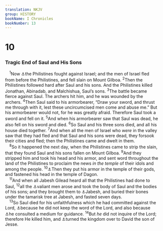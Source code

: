 ```yaml
---
translation: NKJV
group: HISTORY
bookName: I Chronicles 
bookNumber: 13
---
```


<div class="title"><h1>10</h1><h3>Tragic End of Saul and His Sons</h3></div>
<span class="verse 1su_10_1"> <sup>1</sup>Now <a data-toggle="tooltip" data-placement="bottom" title="1 Sam. 31:1, 2">⚓</a>the Philistines fought against Israel; and the men of Israel fled from before the Philistines, and fell slain on Mount Gilboa. </span>
<span class="verse 1su_10_2"><sup>2</sup>Then the Philistines followed hard after Saul and his sons. And the Philistines killed Jonathan, Abinadab, and Malchishua, Saul’s sons. </span>
<span class="verse 1su_10_3"><sup>3</sup>The battle became fierce against Saul. The archers hit him, and he was wounded by the archers. </span>
<span class="verse 1su_10_4"><sup>4</sup>Then Saul said to his armorbearer, “Draw your sword, and thrust me through with it, lest these uncircumcised men come and abuse me.” But his armorbearer would not, for he was greatly afraid. Therefore Saul took a sword and fell on it. </span>
<span class="verse 1su_10_5"><sup>5</sup>And when his armorbearer saw that Saul was dead, he also fell on his sword and died. </span>
<span class="verse 1su_10_6"><sup>6</sup>So Saul and his three sons died, and all his house died together. </span>
<span class="verse 1su_10_7"><sup>7</sup>And when all the men of Israel who <i>were</i> in the valley saw that they had fled and that Saul and his sons were dead, they forsook their cities and fled; then the Philistines came and dwelt in them.<br/></span>
<span class="verse 1su_10_8"> <sup>8</sup>So it happened the next day, when the Philistines came to strip the slain, that they found Saul and his sons fallen on Mount Gilboa. </span>
<span class="verse 1su_10_9"><sup>9</sup>And they stripped him and took his head and his armor, and sent word throughout the land of the Philistines to proclaim the news <i>in</i> <i>the</i> <i>temple</i> of their idols and among the people. </span>
<span class="verse 1su_10_10"><sup>10</sup><a data-toggle="tooltip" data-placement="bottom" title="1 Sam. 31:10">⚓</a>Then they put his armor in the temple of their gods, and fastened his head in the temple of Dagon.<br/></span>
<span class="verse 1su_10_11"> <sup>11</sup>And when all Jabesh Gilead heard all that the Philistines had done to Saul, </span>
<span class="verse 1su_10_12"><sup>12</sup>all the <a data-toggle="tooltip" data-placement="bottom" title="1 Sam. 14:52">⚓</a>valiant men arose and took the body of Saul and the bodies of his sons; and they brought them to <a data-toggle="tooltip" data-placement="bottom" title="2 Sam. 21:12">⚓</a>Jabesh, and buried their bones under the tamarisk tree at Jabesh, and fasted seven days.<br/></span>
<span class="verse 1su_10_13"> <sup>13</sup>So Saul died for his unfaithfulness which he had committed against the Lord, <a data-toggle="tooltip" data-placement="bottom" title="1 Sam. 13:13, 14; 15:22–26">⚓</a>because he did not keep the word of the Lord, and also because <a data-toggle="tooltip" data-placement="bottom" title="(Lev. 19:31; 20:6); 1 Sam. 28:7">⚓</a>he consulted a medium for guidance. </span>
<span class="verse 1su_10_14"><sup>14</sup>But <i>he</i> did not inquire of the Lord; therefore He killed him, and <a data-toggle="tooltip" data-placement="bottom" title="1 Sam. 15:28; 2 Sam. 3:9, 10; 5:3; 1 Chr. 12:23">⚓</a>turned the kingdom over to David the son of Jesse.<br/></span>
